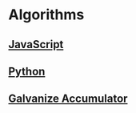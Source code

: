 # Algorithms

[JavaScript](https://github.com/BadrChoubai/Algorithms/edit/master/JS)
---
[Python](https://github.com/BadrChoubai/Algorithms/edit/master/Python)
---
[Galvanize Accumulator](https://github.com/BadrChoubai/Algorithms/tree/master/GalvanizeAccumulator)
---
